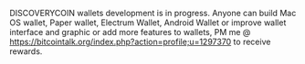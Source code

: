 DISCOVERYCOIN wallets development is in progress.
Anyone can build Mac OS wallet, Paper wallet, Electrum Wallet, Android Wallet or improve wallet interface and graphic or add more features to wallets, PM me @ https://bitcointalk.org/index.php?action=profile;u=1297370 to receive rewards.
